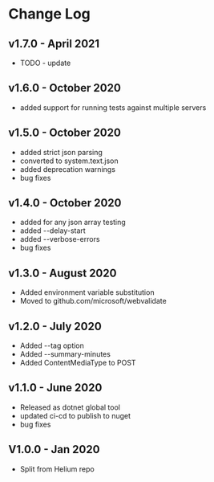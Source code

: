 # Change Log

## v1.7.0 - April 2021

- TODO - update

## v1.6.0 - October 2020

- added support for running tests against multiple servers

## v1.5.0 - October 2020

- added strict json parsing
- converted to system.text.json
- added deprecation warnings
- bug fixes

## v1.4.0 - October 2020

- added for any json array testing
- added --delay-start
- added --verbose-errors
- bug fixes

## v1.3.0 - August 2020

- Added environment variable substitution
- Moved to github.com/microsoft/webvalidate

## v1.2.0 - July 2020

- Added --tag option
- Added --summary-minutes
- Added ContentMediaType to POST

## v1.1.0 - June 2020

- Released as dotnet global tool
- updated ci-cd to publish to nuget
- bug fixes

## V1.0.0 - Jan 2020

- Split from Helium repo
